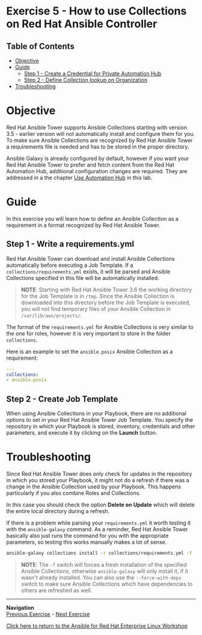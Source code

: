 # Exercise 5 - How to use Collections on Red Hat Ansible Controller

## Table of Contents

- [Objective](#objective)
- [Guide](#guide)
    - [Step 1 - Create a Credential for Private Automation Hub](#step-1---write-a-requirementsyml)
    - [Step 2 - Define Collection lookup on Organization](#step-2---create-job-template)
- [Troubleshooting](#troubleshooting)

# Objective

Red Hat Ansible Tower supports Ansible Collections starting with version 3.5 - earlier version will not automatically install and configure them for you. To make sure Ansible Collections are recognized by Red Hat Ansible Tower a requirements file is needed and has to be stored in the proper directory.

Ansible Galaxy is already configured by default, however if you want your Red Hat Ansible Tower to prefer and fetch content from the Red Hat Automation Hub, additional configuration changes are required. They are addressed in a the chapter [Use Automation Hub](../7-use-automation-hub/) in this lab.

# Guide

In this exercise you will learn how to define an Ansible Collection as a requirement in a format recognized by Red Hat Ansible Tower.

## Step 1 - Write a requirements.yml

Red Hat Ansible Tower can download and install Ansible Collections automatically before executing a Job Template. If a `collections/requirements.yml` exists, it will be parsed and Ansible Collections specified in this file will be automatically installed.

> **NOTE**: Starting with Red Hat Ansible Tower 3.6 the working directory for the Job Template is in `/tmp`. Since the Ansible Collection is downloaded into this directory before the Job Template is executed, you will not find temporary files of your Ansible Collection in `/var/lib/awx/projects/`.

The format of the `requirements.yml` for Ansible Collections is very similar to the one for roles, however it is very important to store in the folder `collections`.

Here is an example to set the `ansible.posix` Ansible Collection as a requirement:

```yaml
---
collections:
- ansible.posix
```

## Step 2 - Create Job Template

When using Ansible Collections in your Playbook, there are no additional options to set in your Red Hat Ansible Tower Job Template. You specify the repository in which your Playbook is stored, inventory, credentials and other parameters, and execute it by clicking on the **Launch** button.

# Troubleshooting

Since Red Hat Ansible Tower does only check for updates in the repository in which you stored your Playbook, it might not do a refresh if there was a change in the Ansible Collection used by your Playbook. This happens particularly if you also combine Roles and Collections.

In this case you should check the option **Delete on Update** which will delete the entire local directory during a refresh.

If there is a problem while parsing your `requirements.yml` it worth testing it with the `ansible-galaxy` command. As a reminder, Red Hat Ansible Tower basically also just runs the command for you with the appropriate parameters, so testing this works manually makes a lot of sense.

```bash
ansible-galaxy collections install -r collections/requirements.yml -f
```

> **NOTE**: The `-f` switch will forces a fresh installation of the specified Ansible Collections, otherwise `ansible-galaxy` will only install it, if it wasn't already installed. You can also use the `--force-with-deps` switch to make sure Ansible Collections which have dependencies to others are refreshed as well.

----
**Navigation**
<br>
[Previous Exercise](../3-collections-from-roles/) - [Next Exercise](../5-use-automation-hub)

[Click here to return to the Ansible for Red Hat Enterprise Linux Workshop](../README.md)
